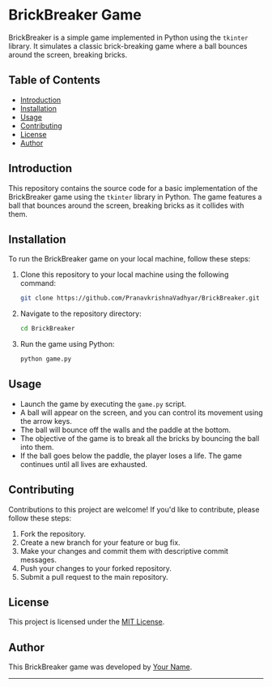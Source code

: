 # BrickBreaker Game

BrickBreaker is a simple game implemented in Python using the `tkinter` library. It simulates a classic brick-breaking game where a ball bounces around the screen, breaking bricks.

## Table of Contents

- [Introduction](#introduction)
- [Installation](#installation)
- [Usage](#usage)
- [Contributing](#contributing)
- [License](#license)
- [Author](#author)

## Introduction

This repository contains the source code for a basic implementation of the BrickBreaker game using the `tkinter` library in Python. The game features a ball that bounces around the screen, breaking bricks as it collides with them.

## Installation

To run the BrickBreaker game on your local machine, follow these steps:

1. Clone this repository to your local machine using the following command:

   ```bash
   git clone https://github.com/PranavkrishnaVadhyar/BrickBreaker.git
   ```

2. Navigate to the repository directory:

   ```bash
   cd BrickBreaker
   ```

3. Run the game using Python:

   ```bash
   python game.py
   ```

## Usage

- Launch the game by executing the `game.py` script.
- A ball will appear on the screen, and you can control its movement using the arrow keys.
- The ball will bounce off the walls and the paddle at the bottom.
- The objective of the game is to break all the bricks by bouncing the ball into them.
- If the ball goes below the paddle, the player loses a life. The game continues until all lives are exhausted.

## Contributing

Contributions to this project are welcome! If you'd like to contribute, please follow these steps:

1. Fork the repository.
2. Create a new branch for your feature or bug fix.
3. Make your changes and commit them with descriptive commit messages.
4. Push your changes to your forked repository.
5. Submit a pull request to the main repository.

## License

This project is licensed under the [MIT License](LICENSE).

## Author

This BrickBreaker game was developed by [Your Name](https://github.com/PranavkrishnaVadhyar).


---

